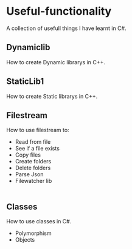 # Useful-functionality
A collection of usefull things I have learnt in C#.

## Dynamiclib
How to create Dynamic librarys in C++.

## StaticLib1
How to create Static librarys in C++.

## Filestream
How to use filestream to:
<br>
- Read from file
- See if a file exists
- Copy files
- Create folders
- Delete folders
- Parse Json
- Filewatcher lib
<br><br>

## Classes
How to use classes in C#.
<br>
- Polymorphism 
- Objects

